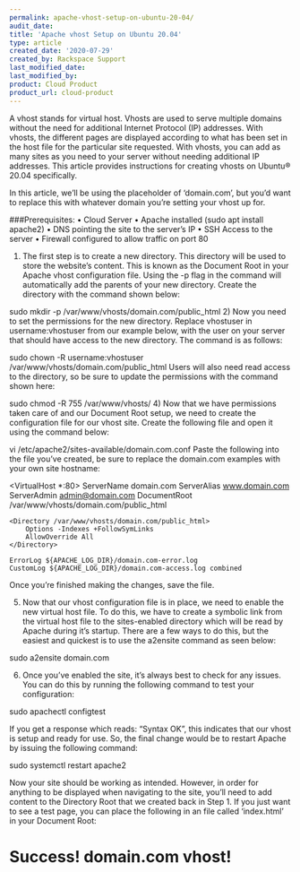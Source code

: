 ```yaml
---
permalink: apache-vhost-setup-on-ubuntu-20-04/
audit_date:
title: 'Apache vhost Setup on Ubuntu 20.04'
type: article
created_date: '2020-07-29'
created_by: Rackspace Support
last_modified_date:
last_modified_by:
product: Cloud Product
product_url: cloud-product
---
```


A vhost stands for virtual host. Vhosts are used to serve multiple domains without the need for additional Internet Protocol (IP) addresses. With vhosts, the different pages are displayed according to what has been set in the host file for the particular site requested. With vhosts, you can add as many sites as you need to your server without needing additional IP addresses. This article provides instructions for creating vhosts on Ubuntu® 20.04 specifically.

In this article, we’ll be using the placeholder of ‘domain.com’, but you’d want to replace this with whatever domain you’re setting your vhost up for.

###Prerequisites:
• Cloud Server
• Apache installed (sudo apt install apache2)
• DNS pointing the site to the server’s IP
• SSH Access to the server
• Firewall configured to allow traffic on port 80

1) The first step is to create a new directory. This directory will be used to store the website’s content. This is known as the Document Root in your Apache vhost configuration file. Using the -p flag in the command will automatically add the parents of your new directory. Create the directory with the command shown below:

sudo mkdir -p /var/www/vhosts/domain.com/public_html
2) Now you need to set the permissions for the new directory. Replace vhostuser in username:vhostuser from our example below, with the user on your server that should have access to the new directory. The command is as follows:

sudo chown -R username:vhostuser /var/www/vhosts/domain.com/public_html
Users will also need read access to the directory, so be sure to update the permissions with the command shown here:

sudo chmod -R 755 /var/www/vhosts/
4) Now that we have permissions taken care of and our Document Root setup, we need to create the configuration file for our vhost site. Create the following file and open it using the command below:

vi /etc/apache2/sites-available/domain.com.conf
Paste the following into the file you’ve created, be sure to replace the domain.com examples with your own site hostname:

<VirtualHost *:80>
    ServerName domain.com
    ServerAlias www.domain.com
    ServerAdmin admin@domain.com
    DocumentRoot /var/www/vhosts/domain.com/public_html

    <Directory /var/www/vhosts/domain.com/public_html>
        Options -Indexes +FollowSymLinks
        AllowOverride All
    </Directory>

    ErrorLog ${APACHE_LOG_DIR}/domain.com-error.log
    CustomLog ${APACHE_LOG_DIR}/domain.com-access.log combined
</VirtualHost>

Once you’re finished making the changes, save the file.

5) Now that our vhost configuration file is in place, we need to enable the new virtual host file. To do this, we have to create a symbolic link from the virtual host file to the sites-enabled directory which will be read by Apache during it’s startup. There are a few ways to do this, but the easiest and quickest is to use the a2ensite command as seen below:

sudo a2ensite domain.com

6) Once you’ve enabled the site, it’s always best to check for any issues. You can do this by running the following command to test your configuration:

sudo apachectl configtest

If you get a response which reads: “Syntax OK”, this indicates that our vhost is setup and ready for use. So, the final change would be to restart Apache by issuing the following command:

sudo systemctl restart apache2

Now your site should be working as intended. However, in order for anything to be displayed when navigating to the site, you’ll need to add content to the Directory Root that we created back in Step 1. If you just want to see a test page, you can place the following in an file called ‘index.html’ in your Document Root:

<!DOCTYPE html>
<html lang="en" dir="ltr">
  <head>
    <meta charset="utf-8">
    <title>vhost test for domain.com</title>
  </head>
  <body>
    <h1>Success! domain.com vhost!</h1>
  </body>
</html>
